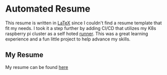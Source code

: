 # Automated Resume

This resume is written in [LaTeX](https://www.latex-project.org) since I couldn't find a resume template that fit my needs. I took it a step further by adding CI/CD that utilizes my K8s raspberry pi cluster as a self hoted [runner](https://github.com/brandencward/runners). This was a great learning experience and a fun little project to help advance my skills.

## My Resume

 My resume can be found [here](https://github.com/brandencward/LaTexResume/releases)